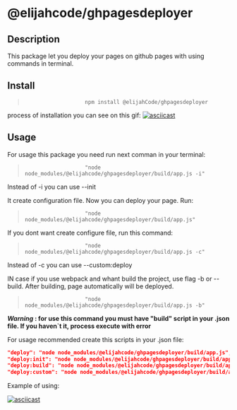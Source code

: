 # @elijahcode/ghpagesdeployer

## Description

This package let you deploy your pages on github pages with using commands in terminal.

## Install

>                        npm install @elijahCode/ghpagesdeployer

process of installation you can see on this gif:
[![asciicast](https://asciinema.org/a/lNFG7PbAXV42qWaM62wM1CsYf.svg)](https://asciinema.org/a/lNFG7PbAXV42qWaM62wM1CsYf)

## Usage

For usage this package you need run next comman in your terminal:

>                        "node node_modules/@elijahcode/ghpagesdeployer/build/app.js -i"

Instead of -i you can use --init

It create configuration file. Now you can deploy your page. Run:

>                        "node node_modules/@elijahcode/ghpagesdeployer/build/app.js"

If you dont want create configure file, run this command:

>                        "node node_modules/@elijahcode/ghpagesdeployer/build/app.js -c"

Instead of -c you can use --custom:deploy

IN case if you use webpack and whant build the project, use flag -b or --build. After building, page automatically will be deployed.

>                        "node node_modules/@elijahcode/ghpagesdeployer/build/app.js -b"

**_Warning_ : for use this command you must have "build" script in your .json file. If you haven`t it, process execute with error**

For usage recommended create this scripts in your .json file:

```json
"deploy": "node node_modules/@elijahcode/ghpagesdeployer/build/app.js",
"deploy:init": "node node_modules/@elijahcode/ghpagesdeployer/build/app.js -i",
"deploy:build": "node node_modules/@elijahcode/ghpagesdeployer/build/app.js -b",
"deploy:custom": "node node_modules/@elijahcode/ghpagesdeployer/build/app.js -c"
```

Example of using:

[![asciicast](https://asciinema.org/a/m4Yf0bo2cwhKikV4Wq8jaaQC1.svg)](https://asciinema.org/a/m4Yf0bo2cwhKikV4Wq8jaaQC1)
